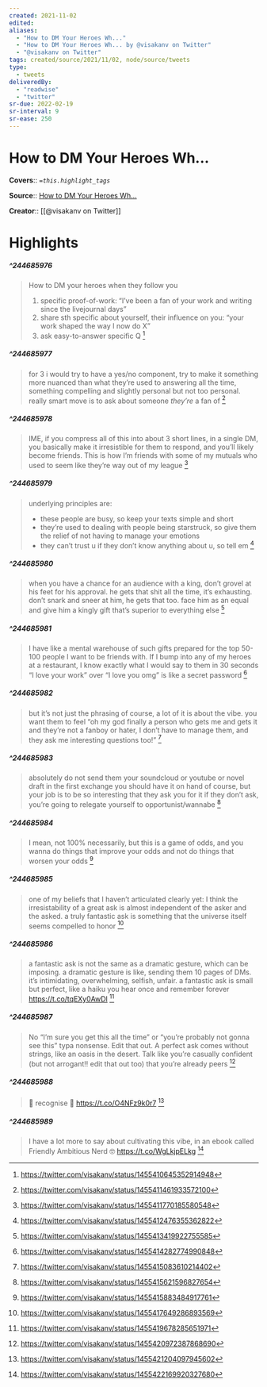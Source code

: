 ```yaml
---
created: 2021-11-02
edited: 
aliases:
  - "How to DM Your Heroes Wh..."
  - "How to DM Your Heroes Wh... by @visakanv on Twitter"
  - "@visakanv on Twitter"
tags: created/source/2021/11/02, node/source/tweets
type: 
  - tweets
deliveredBy: 
  - "readwise"
  - "twitter"
sr-due: 2022-02-19
sr-interval: 9
sr-ease: 250
---
```

# How to DM Your Heroes Wh...

**Covers**:: 
*`=this.highlight_tags`*

**Source**:: [How to DM Your Heroes Wh...](https://twitter.com/visakanv/status/1455410645352914948)

**Creator**:: [[@visakanv on Twitter]]

# Highlights
##### ^244685976
  
> How to DM your heroes when they follow you
> 1. specific proof-of-work: “I’ve been a fan of your work and writing since the livejournal days”
> 2. share sth specific about yourself, their influence on you: “your work shaped the way I now do X”
> 3. ask easy-to-answer specific Q 
  [^244685976]

[^244685976]: https://twitter.com/visakanv/status/1455410645352914948

##### ^244685977
  
> for 3 i would try to have a yes/no component, try to make it something more nuanced than what they’re used to answering all the time, something compelling and slightly personal but not too personal. really smart move is to ask about someone *they’re* a fan of 
  [^244685977]

[^244685977]: https://twitter.com/visakanv/status/1455411461933572100

##### ^244685978
  
> IME, if you compress all of this into about 3 short lines, in a single DM, you basically make it irresistible for them to respond, and you’ll likely become friends. 
> This is how I’m friends with some of my mutuals who used to seem like they’re way out of my league 
  [^244685978]

[^244685978]: https://twitter.com/visakanv/status/1455411770185580548

##### ^244685979
  
> underlying principles are: 
> - these people are busy, so keep your texts simple and short
> - they’re used to dealing with people being starstruck, so give them the relief of not having to manage your emotions
> - they can’t trust u if they don’t know anything about u, so tell em 
  [^244685979]

[^244685979]: https://twitter.com/visakanv/status/1455412476355362822

##### ^244685980
  
> when you have a chance for an audience with a king, don’t grovel at his feet for his approval. he gets that shit all the time, it’s exhausting. don’t snark and sneer at him, he gets that too. face him as an equal and give him a kingly gift that’s superior to everything else 
  [^244685980]

[^244685980]: https://twitter.com/visakanv/status/1455413419922755585

##### ^244685981
  
> I have like a mental warehouse of such gifts prepared for the top 50-100 people I want to be friends with. If I bump into any of my heroes at a restaurant, I know exactly what I would say to them in 30 seconds
> “I love your work” over “I love you omg” is like a secret password 
  [^244685981]

[^244685981]: https://twitter.com/visakanv/status/1455414282774990848

##### ^244685982
  
> but it’s not just the phrasing of course, a lot of it is about the vibe. you want them to feel “oh my god finally a person who gets me and gets it and they’re not a fanboy or hater, I don’t have to manage them, and they ask me interesting questions too!” 
  [^244685982]

[^244685982]: https://twitter.com/visakanv/status/1455415083610214402

##### ^244685983
  
> absolutely do not send them your soundcloud or youtube or novel draft in the first exchange
> you should have it on hand of course, but your job is to be so interesting that they ask you for it
> if they don’t ask, you’re going to relegate yourself to opportunist/wannabe 
  [^244685983]

[^244685983]: https://twitter.com/visakanv/status/1455415621596827654

##### ^244685984
  
> I mean, not 100% necessarily, but this is a game of odds, and you wanna do things that improve your odds and not do things that worsen your odds 
  [^244685984]

[^244685984]: https://twitter.com/visakanv/status/1455415883484917761

##### ^244685985
  
> one of my beliefs that I haven’t articulated clearly yet: 
> I think the irresistability of a great ask is almost independent of the asker and the asked. 
> a truly fantastic ask is something that the universe itself seems compelled to honor 
  [^244685985]

[^244685985]: https://twitter.com/visakanv/status/1455417649286893569

##### ^244685986
  
> a fantastic ask is not the same as a dramatic gesture, which can be imposing. a dramatic gesture is like, sending them 10 pages of DMs. it’s intimidating, overwhelming, selfish, unfair.
> a fantastic ask is small but perfect, like a haiku you hear once and remember forever https://t.co/tqEXy0AwDl 
  [^244685986]

[^244685986]: https://twitter.com/visakanv/status/1455419678285651971

##### ^244685987
  
> No “I’m sure you get this all the time” or “you’re probably not gonna see this” typa nonsense. Edit that out. A perfect ask comes without strings, like an oasis in the desert. Talk like you’re casually confident (but not arrogant!! edit that out too) that you’re already peers 
  [^244685987]

[^244685987]: https://twitter.com/visakanv/status/1455420972387868690

##### ^244685988
  
> 👑 recognise 👑 https://t.co/O4NFz9k0r7 
  [^244685988]

[^244685988]: https://twitter.com/visakanv/status/1455421204097945602

##### ^244685989
  
> I have a lot more to say about cultivating this vibe, in an ebook called Friendly Ambitious Nerd 🤓 https://t.co/WgLkjpELkg 
  [^244685989]

[^244685989]: https://twitter.com/visakanv/status/1455422169920327680

